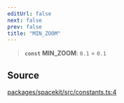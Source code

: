 ```yaml
---
editUrl: false
next: false
prev: false
title: "MIN_ZOOM"
---
```


> **`const`** **MIN\_ZOOM**: `0.1` = `0.1`

## Source

[packages/spacekit/src/constants.ts:4](https://github.com/nodenogg-in/alpha-p2p/blob/bd4a66e/packages/spacekit/src/constants.ts#L4)
